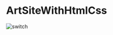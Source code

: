 # ArtSiteWithHtmlCss
![switch](https://user-images.githubusercontent.com/63493758/162715541-858ee2aa-af40-4933-a2bb-70784631cfd6.png)
